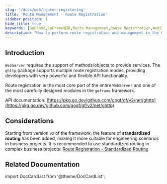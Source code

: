 ```yaml
---
slug: '/docs/web/router-registering'
title: 'Route Management - Route Registration'
sidebar_position: 1
hide_title: true
keywords: [GoFrame,GoFrame框架,Route Management,Route Registration,WebServer,ghttp,Route Patterns,API Functionality,Standardized Routing,goframe]
description: "How to perform route registration and management in the GoFrame framework. The WebServer provides multiple route registration modes through the ghttp package and offers powerful API functionality. Especially since version 2 of the framework, the feature of standardized routing has been added to enhance the engineering capabilities of projects and adapt to complex business scenarios. It is recommended that developers use standardized routing in complex business environments."
---
```


## Introduction

`WebServer` requires the support of methods/objects to provide services. The `ghttp` package supports multiple route registration modes, providing developers with very powerful and flexible API functionality.

Route registration is the most core part of the entire `WebServer` and one of the most carefully designed modules in the `goframe` framework.

API documentation: [https://pkg.go.dev/github.com/gogf/gf/v2/net/ghttp](https://pkg.go.dev/github.com/gogf/gf/v2/net/ghttp)

## Considerations

Starting from version `v2` of the framework, the feature of **standardized routing** has been added, making it more suitable for engineering scenarios in business projects. It is recommended to use standardized routing in complex business projects: [Route Registration - Standardized Routing](路由注册-规范路由/路由注册-规范路由.md)

## Related Documentation
import DocCardList from '@theme/DocCardList';

<DocCardList />
